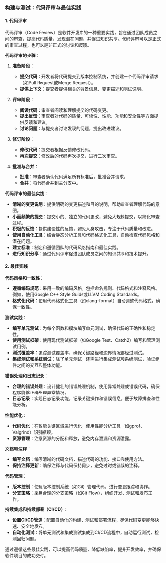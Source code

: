 ### 构建与测试：代码评审与最佳实践

#### 1. **代码评审**

代码评审（Code Review）是软件开发中的一种重要实践，旨在通过团队成员之间的审查，提高代码质量，发现潜在问题，并促进知识共享。代码评审可以是正式的审查过程，也可以是非正式的讨论和反馈。

**代码评审的步骤**：

1. **准备阶段**：
   - **提交代码**：开发者将代码提交到版本控制系统，并创建一个代码评审请求（如Pull Request或Merge Request）。
   - **提供上下文**：提交者提供相关的背景信息、变更描述和测试说明。

2. **评审阶段**：
   - **阅读代码**：审查者阅读和理解提交的代码变更。
   - **提出反馈**：审查者对代码的质量、可读性、性能、功能和安全性等方面提供反馈和建议。
   - **讨论问题**：与提交者讨论发现的问题，提出改进建议。

3. **修订阶段**：
   - **修改代码**：提交者根据反馈修改代码。
   - **再次提交**：修改后的代码再次提交，进行二次审查。

4. **批准与合并**：
   - **批准**：审查者确认代码满足所有标准后，批准合并请求。
   - **合并**：将代码合并到主分支中。

**代码评审的最佳实践**：

- **清晰的变更说明**：提供明确的变更描述和目的说明，帮助审查者理解代码的意图。
- **小而频繁的提交**：提交小的、独立的代码更改，避免大规模提交，以简化审查过程。
- **积极的反馈**：提供建设性的反馈，避免人身攻击，专注于代码质量和改进。
- **使用自动化工具**：结合静态分析工具和代码格式化工具，自动检查代码风格和潜在问题。
- **建立标准**：制定和遵循团队的代码风格指南和最佳实践。
- **进行知识分享**：通过代码评审促进团队成员之间的知识共享和技术提升。

#### 2. **最佳实践**

**代码风格和一致性**：

- **遵循编码规范**：采用一致的编码风格，包括命名规则、代码格式和注释风格。例如，使用Google C++ Style Guide或LLVM Coding Standards。
- **格式化代码**：使用代码格式化工具（如clang-format）自动调整代码格式，确保一致性。

**测试实践**：

- **编写单元测试**：为每个函数和模块编写单元测试，确保代码的正确性和稳定性。
- **使用测试框架**：使用现代测试框架（如Google Test、Catch2）编写和管理测试用例。
- **测试覆盖率**：追踪测试覆盖率，确保关键路径和边界情况都经过测试。
- **集成测试和系统测试**：除了单元测试，还需进行集成测试和系统测试，验证组件之间的交互和整体功能。

**错误处理和日志记录**：

- **合理的错误处理**：设计健壮的错误处理机制，使用异常处理或错误代码，确保程序能够正确处理异常情况。
- **日志记录**：实现日志记录功能，记录关键操作和错误信息，便于故障排查和性能分析。

**性能优化**：

- **代码优化**：在性能关键区域进行优化，使用性能分析工具（如gprof、Valgrind）识别瓶颈。
- **资源管理**：注意资源的分配和释放，避免内存泄漏和资源泄露。

**文档和注释**：

- **编写文档**：编写清晰的代码文档，描述代码的功能、接口和使用方法。
- **保持注释更新**：确保注释与代码保持同步，避免过时或错误的注释。

**代码管理**：

- **版本控制**：使用版本控制系统（如Git）管理代码，进行变更跟踪和协作。
- **分支策略**：采用合理的分支策略（如Git Flow），组织开发、测试和发布工作。

**持续集成和持续部署（CI/CD）**：

- **设置CI/CD管道**：配置自动化的构建、测试和部署流程，确保代码变更能够快速、安全地发布。
- **自动化测试**：将单元测试和集成测试集成到CI/CD流程中，自动运行测试，检测回归问题。

通过遵循这些最佳实践，可以提高代码质量，降低缺陷率，提升开发效率，并确保软件项目的成功交付。